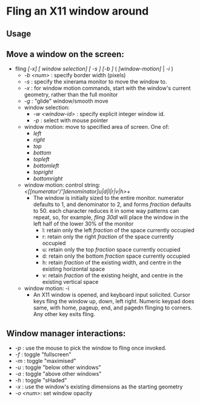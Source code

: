 # Fling an X11 window around

## Usage

## Move a window on the screen:

- fling *\[-x\]* *\[ window selection\]* *\[ -s <screen> \]* *\[-b <border>\]*
  ( *\[window-motion\]* | *-i* )
   - *-b \<num\>* : specify border width (pixels)
   - *-s* : specify the xinerama monitor to move the window to.
   - *-x* : for window motion commands, start with the window's current geometry, rather than the full monitor
   - *-g* : "glide" window/smooth move
   - window selection:
      - *-w \<window-id\>* : specify explicit integer window id.
      - *-p* : select with mouse pointer
   - window motion:  move to specified area of screen. One of:
     - *left*
     - *right*
     - *top*
     - *bottom*
     - *topleft*
     - *bottomleft*
     - *topright*
     - *bottomright*
   - window motion: control string: *\<\[\[numerator'/'\]denominator\]u|d|l|r|v|h\>+*
       - The window is initially sized to the entire monitor. numerator defaults to 1,
         and denominator to 2, and forms *fraction*
         defaults to 50. each character reduces it in some way patterns can
         repeat, so, for example, *fling 30dl* will place the window in the
         left half of the lower 30% of the monitor
         - l: retain only the left *fraction* of the space currently occupied
         - r: retain only the right *fraction* of the space currently occupied
         - u: retain only the top *fraction* space currently occupied
         - d: retain only the bottom *fraction* space currently occupied
         - h: retain *fraction* of the existing width, and centre in the
           existing horizontal space
         - v: retain *fraction* of the existing height, and centre in the
           existing vertical space
   - window motion: -i
      - An X11 window is opened, and keyboard input solicited. Cursor keys
        fling the window up, down, left right. Numeric keypad does same,
        with home, pageup, end, and pagedn flinging to corners. Any
        other key exits fling.

## Window manager interactions: 
  *   *-p*        : use the mouse to pick the window to fling once invoked.
  *   *-f*        : toggle "fullscreen"
  *   *-m*        : toggle "maximised"
  *   *-u*        : toggle "below other windows"
  *   *-a*        : toggle "above other windows"
  *   *-h*        : toggle "sHaded"
  *   *-x*        : use the window's existing dimensions as the starting
      geometry
  *   *-o \<num\>*: set window opacity

